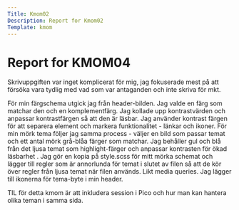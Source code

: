 ```yaml
---
Title: Kmom02
Description: Report for Kmom02
Template: kmom
---
```


 Report for KMOM04
==========================

Skrivuppgiften var inget komplicerat för mig, jag fokuserade mest på att försöka vara tydlig med vad som var antaganden och inte skriva för mkt.

För min färgschema utgick jag från header-bilden. Jag valde en färg som matchar den och en komplementfärg. Jag kollade upp kontrastvärden och anpassar kontrastfärgen så att den är läsbar. Jag använder kontrast färgen för att separera element och markera funktionalitet - länkar och ikoner. För min mörk tema följer jag samma process - väljer en bild som passar temat och ett antal mörk grå-blåa färger som matchar. Jag behåller gul och blå från det ljusa temat som highlight-färger och anpassar kontrasten för ökad läsbarhet . Jag gör en kopia på style.scss för mitt mörka schemat och lägger till regler som är annorlunda för temat i slutet av filen så att de kör över regler från ljusa temat när filen används. Likt media queries. Jag lägger till ikonerna för tema-byte i min header.

TIL för detta kmom är att inkludera session i Pico och hur man kan hantera olika teman i samma sida.   
